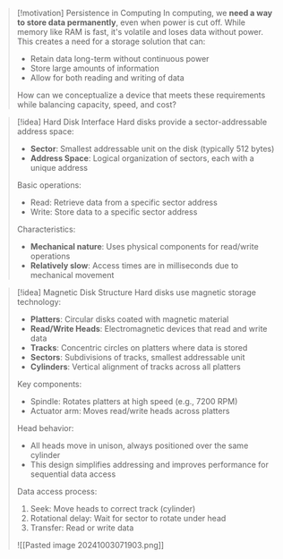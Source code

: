 > [!motivation] Persistence in Computing
> In computing, we **need a way to store data permanently**, even when power is cut off. While memory like RAM is fast, it's volatile and loses data without power. This creates a need for a storage solution that can:
> - Retain data long-term without continuous power
> - Store large amounts of information
> - Allow for both reading and writing of data
>
> How can we conceptualize a device that meets these requirements while balancing capacity, speed, and cost?

> [!idea] Hard Disk Interface
> Hard disks provide a sector-addressable address space:
> - **Sector**: Smallest addressable unit on the disk (typically 512 bytes)
> - **Address Space**: Logical organization of sectors, each with a unique address
> 
> Basic operations:
> - Read: Retrieve data from a specific sector address
> - Write: Store data to a specific sector address
> 
> Characteristics:
> - **Mechanical nature**: Uses physical components for read/write operations
> - **Relatively slow**: Access times are in milliseconds due to mechanical movement


> [!idea] Magnetic Disk Structure
> Hard disks use magnetic storage technology:
> - **Platters**: Circular disks coated with magnetic material
> - **Read/Write Heads**: Electromagnetic devices that read and write data
> - **Tracks**: Concentric circles on platters where data is stored
> - **Sectors**: Subdivisions of tracks, smallest addressable unit
> - **Cylinders**: Vertical alignment of tracks across all platters
> 
> Key components:
> - Spindle: Rotates platters at high speed (e.g., 7200 RPM)
> - Actuator arm: Moves read/write heads across platters
> 
> Head behavior:
> - All heads move in unison, always positioned over the same cylinder
> - This design simplifies addressing and improves performance for sequential data access
> 
> Data access process:
> 1. Seek: Move heads to correct track (cylinder)
> 2. Rotational delay: Wait for sector to rotate under head
> 3. Transfer: Read or write data
> 
> ![[Pasted image 20241003071903.png]]
